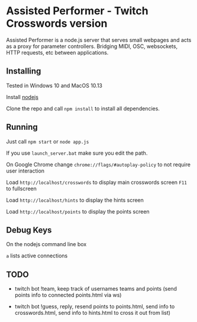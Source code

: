# Assisted Performer - Twitch Crosswords version

Assisted Performer is a node.js server that serves small webpages and acts as a proxy for parameter controllers. Bridging MIDI, OSC, websockets, HTTP requests, etc between applications.

## Installing

Tested in Windows 10 and MacOS 10.13

Install [nodejs](http://nodejs.org/)

Clone the repo and call `npm install` to install all dependencies.

## Running 

Just call `npm start` or `node app.js`

If you use `launch_server.bat` make sure you edit the path.

On Google Chrome change `chrome://flags/#autoplay-policy` to not require user interaction

Load `http://localhost/crosswords` to display main crosswords screen `F11` to fullscreen

Load `http://localhost/hints` to display the hints screen

Load `http://localhost/points` to display the points screen

## Debug Keys

On the nodejs command line box

`a` lists active connections

## TODO

- twitch bot !team, keep track of usernames teams and points (send points info to connected points.html via ws)

- twitch bot !guess, reply, resend points to points.html, send info to crosswords.html, send info to hints.html to cross it out from list)
